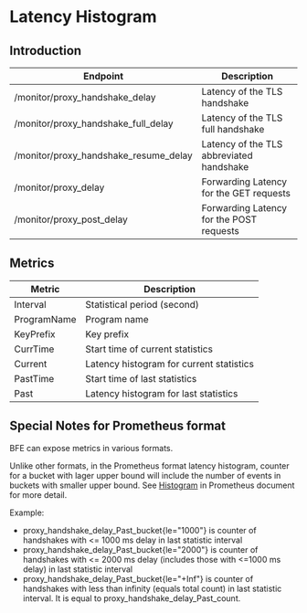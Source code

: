 # Latency Histogram

## Introduction

| Endpoint                              | Description       |
| ------------------------------------- | ----------------- |
| /monitor/proxy_handshake_delay        | Latency of the TLS handshake |
| /monitor/proxy_handshake_full_delay   | Latency of the TLS full handshake |
| /monitor/proxy_handshake_resume_delay | Latency of the TLS abbreviated handshake |
| /monitor/proxy_delay                  | Forwarding Latency for the GET requests |
| /monitor/proxy_post_delay             | Forwarding Latency for the POST requests |

## Metrics

| Metric       | Description                               |
| ------------ | ----------------------------------------- |
| Interval     | Statistical period (second)               |
| ProgramName  | Program name                              |
| KeyPrefix    | Key prefix                                |
| CurrTime     | Start time of current statistics          |
| Current      | Latency histogram for current statistics   |
| PastTime     | Start time of last statistics             |
| Past         | Latency histogram for last statistics      |

## Special Notes for Prometheus format

BFE can expose metrics in various formats.

Unlike other formats, in the Prometheus format latency histogram, counter for a bucket with lager upper bound will include the number of events in buckets with smaller upper bound.  See [Histogram](https://prometheus.io/docs/concepts/metric_types/#histogram) in Prometheus document for more detail.  

Example:

- proxy_handshake_delay_Past_bucket{le="1000"} is counter of handshakes with <= 1000 ms delay in last statistic interval
- proxy_handshake_delay_Past_bucket{le="2000"} is counter of handshakes with <= 2000 ms delay (includes those with <=1000 ms delay) in last statistic interval
- proxy_handshake_delay_Past_bucket{le="+Inf"} is counter of handshakes with less than infinity (equals total count) in last statistic interval. It is equal to proxy_handshake_delay_Past_count.
